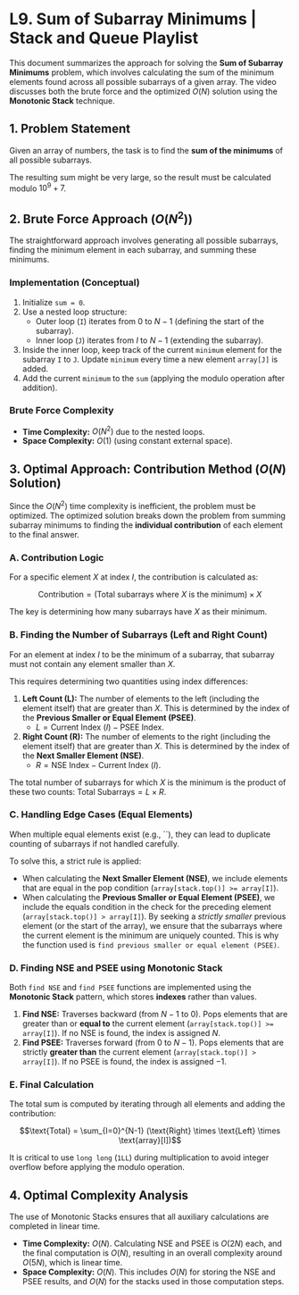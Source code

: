 
# L9. Sum of Subarray Minimums | Stack and Queue Playlist

This document summarizes the approach for solving the **Sum of Subarray Minimums** problem, which involves calculating the sum of the minimum elements found across all possible subarrays of a given array. The video discusses both the brute force and the optimized $O(N)$ solution using the **Monotonic Stack** technique.

## 1. Problem Statement

Given an array of numbers, the task is to find the **sum of the minimums** of all possible subarrays.

The resulting sum might be very large, so the result must be calculated modulo $10^9 + 7$.

## 2. Brute Force Approach ($O(N^2)$)

The straightforward approach involves generating all possible subarrays, finding the minimum element in each subarray, and summing these minimums.

### Implementation (Conceptual)

1.  Initialize `sum = 0`.
2.  Use a nested loop structure:
    *   Outer loop (`I`) iterates from 0 to $N-1$ (defining the start of the subarray).
    *   Inner loop (`J`) iterates from $I$ to $N-1$ (extending the subarray).
3.  Inside the inner loop, keep track of the current `minimum` element for the subarray `I` to `J`. Update `minimum` every time a new element `array[J]` is added.
4.  Add the current `minimum` to the `sum` (applying the modulo operation after addition).

### Brute Force Complexity

*   **Time Complexity:** $O(N^2)$ due to the nested loops.
*   **Space Complexity:** $O(1)$ (using constant external space).

## 3. Optimal Approach: Contribution Method ($O(N)$ Solution)

Since the $O(N^2)$ time complexity is inefficient, the problem must be optimized. The optimized solution breaks down the problem from summing subarray minimums to finding the **individual contribution** of each element to the final answer.

### A. Contribution Logic

For a specific element $X$ at index $I$, the contribution is calculated as:

$$
\text{Contribution} = (\text{Total subarrays where } X \text{ is the minimum}) \times X
$$

The key is determining how many subarrays have $X$ as their minimum.

### B. Finding the Number of Subarrays (Left and Right Count)

For an element at index $I$ to be the minimum of a subarray, that subarray must not contain any element smaller than $X$.

This requires determining two quantities using index differences:

1.  **Left Count (L):** The number of elements to the left (including the element itself) that are greater than $X$. This is determined by the index of the **Previous Smaller or Equal Element (PSEE)**.
    *   $L = \text{Current Index } (I) - \text{PSEE Index}$.
2.  **Right Count (R):** The number of elements to the right (including the element itself) that are greater than $X$. This is determined by the index of the **Next Smaller Element (NSE)**.
    *   $R = \text{NSE Index} - \text{Current Index } (I)$.

The total number of subarrays for which $X$ is the minimum is the product of these two counts: $\text{Total Subarrays} = L \times R$.

### C. Handling Edge Cases (Equal Elements)

When multiple equal elements exist (e.g., ``), they can lead to duplicate counting of subarrays if not handled carefully.

To solve this, a strict rule is applied:

*   When calculating the **Next Smaller Element (NSE)**, we include elements that are equal in the pop condition (`array[stack.top()] >= array[I]`).
*   When calculating the **Previous Smaller or Equal Element (PSEE)**, we include the equals condition in the check for the preceding element (`array[stack.top()] > array[I]`). By seeking a *strictly smaller* previous element (or the start of the array), we ensure that the subarrays where the current element is the minimum are uniquely counted. This is why the function used is `find previous smaller or equal element (PSEE)`.

### D. Finding NSE and PSEE using Monotonic Stack

Both `find NSE` and `find PSEE` functions are implemented using the **Monotonic Stack** pattern, which stores **indexes** rather than values.

1.  **Find NSE:** Traverses backward (from $N-1$ to 0). Pops elements that are greater than or **equal to** the current element (`array[stack.top()] >= array[I]`). If no NSE is found, the index is assigned $N$.
2.  **Find PSEE:** Traverses forward (from 0 to $N-1$). Pops elements that are strictly **greater than** the current element (`array[stack.top()] > array[I]`). If no PSEE is found, the index is assigned $-1$.

### E. Final Calculation

The total sum is computed by iterating through all elements and adding the contribution:

$$\text{Total} = \sum_{I=0}^{N-1} (\text{Right} \times \text{Left} \times \text{array}[I])$$

It is critical to use `long long` (`1LL`) during multiplication to avoid integer overflow before applying the modulo operation.

## 4. Optimal Complexity Analysis

The use of Monotonic Stacks ensures that all auxiliary calculations are completed in linear time.

*   **Time Complexity:** $O(N)$. Calculating NSE and PSEE is $O(2N)$ each, and the final computation is $O(N)$, resulting in an overall complexity around $O(5N)$, which is linear time.
*   **Space Complexity:** $O(N)$. This includes $O(N)$ for storing the NSE and PSEE results, and $O(N)$ for the stacks used in those computation steps.
```